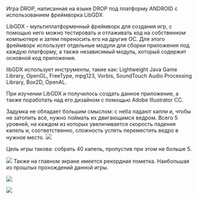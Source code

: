 Игра DROP, написанная на языке DROP под платформу ANDROID с использованием фреймворка LibGDX

LibGDX - мультиплатформенный фреймворк для создания игр, с помощью него можно тестировать и отлаживать код на 
собственном компьютере и затем переносить его на другие ОС. Для этого фреймворк использует отдельные модули
для сборки приложения под каждую платформу, а также независимый модуль, который содержит основной код приложения.

libGDX использует инструменты, такие как: Lightweight Java Game Library, OpenGL, FreeType, mpg123, Vorbis, 
SoundTouch Audio Processing Library, Box2D, OpenAL.

При изучении LibGDX и получилось создать данное приложение, а также поработать над его дизайном с помощью Adobe
Illustrator CC.

Задумка не обладает большим смыслом: с неба падают капли и, чтобы не затопить всё, нужно поймать их двигающимся
ведром. Всего 5 уровней, на каждом из которых увеличивается скорость падения капель и, соответственно, сложность
успеть переместить ведро в нужное место. 
![](https://github.com/Anastasiya1405/projectJava/raw/master/3.png)
 
Цель игры такова: собрать 40 капель, пропустив при этом не больше 5.

![](https://github.com/Anastasiya1405/projectJava/raw/master/2.png)
Также на главном экране имеется рекордная пометка. Наибольшая из прошлых прохождений данной игры.

![](https://github.com/Anastasiya1405/projectJava/raw/master/1.png)

![](https://github.com/Anastasiya1405/projectJava/raw/master/4.png)
